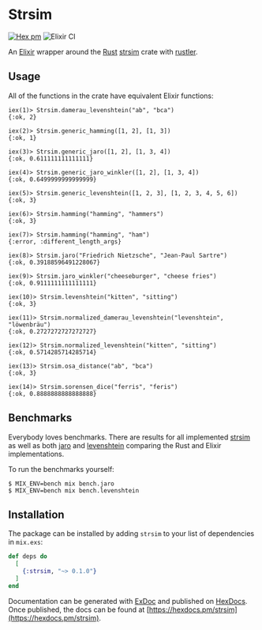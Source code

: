 # Strsim

[![Hex pm](http://img.shields.io/hexpm/v/strsim.svg?style=flat)](https://hex.pm/packages/strsim)
![Elixir CI](https://github.com/joshrotenberg/strsim_ex/workflows/Elixir%20CI/badge.svg)

An [Elixir][0] wrapper around the [Rust][1] [strsim][2] crate with [rustler][3].

## Usage

All of the functions in the crate have equivalent Elixir functions:

```
iex(1)> Strsim.damerau_levenshtein("ab", "bca")
{:ok, 2}

iex(2)> Strsim.generic_hamming([1, 2], [1, 3])
{:ok, 1}

iex(3)> Strsim.generic_jaro([1, 2], [1, 3, 4])
{:ok, 0.611111111111111}

iex(4)> Strsim.generic_jaro_winkler([1, 2], [1, 3, 4])
{:ok, 0.6499999999999999}

iex(5)> Strsim.generic_levenshtein([1, 2, 3], [1, 2, 3, 4, 5, 6])
{:ok, 3}

iex(6)> Strsim.hamming("hamming", "hammers")
{:ok, 3}

iex(7)> Strsim.hamming("hamming", "ham")
{:error, :different_length_args}

iex(8)> Strsim.jaro("Friedrich Nietzsche", "Jean-Paul Sartre")
{:ok, 0.39188596491228067}

iex(9)> Strsim.jaro_winkler("cheeseburger", "cheese fries")
{:ok, 0.9111111111111111}

iex(10)> Strsim.levenshtein("kitten", "sitting")
{:ok, 3}

iex(11)> Strsim.normalized_damerau_levenshtein("levenshtein", "löwenbräu")
{:ok, 0.2727272727272727}

iex(12)> Strsim.normalized_levenshtein("kitten", "sitting")
{:ok, 0.5714285714285714}

iex(13)> Strsim.osa_distance("ab", "bca")
{:ok, 3}

iex(14)> Strsim.sorensen_dice("ferris", "feris")
{:ok, 0.8888888888888888}
```

## Benchmarks

Everybody loves benchmarks. There are results for all implemented [strsim](bench/strsim_benchmark_results.md) 
as well as both [jaro](bench/jaro_benchmark_results.md) and [levenshtein](bench/levenshtein_benchmark_results.md) comparing the Rust and Elixir implementations.

To run the benchmarks yourself:

```
$ MIX_ENV=bench mix bench.jaro
$ MIX_ENV=bench mix bench.levenshtein
```

## Installation

The package can be installed
by adding `strsim` to your list of dependencies in `mix.exs`:

```elixir
def deps do
  [
    {:strsim, "~> 0.1.0"}
  ]
end
```

Documentation can be generated with [ExDoc](https://github.com/elixir-lang/ex_doc)
and published on [HexDocs](https://hexdocs.pm). Once published, the docs can
be found at [https://hexdocs.pm/strsim](https://hexdocs.pm/strsim).

[0]: https://elixir-lang.org
[1]: https://www.rust-lang.org 
[2]: https://crates.io/crates/strsim
[3]: https://hex.pm/packages/rustler
